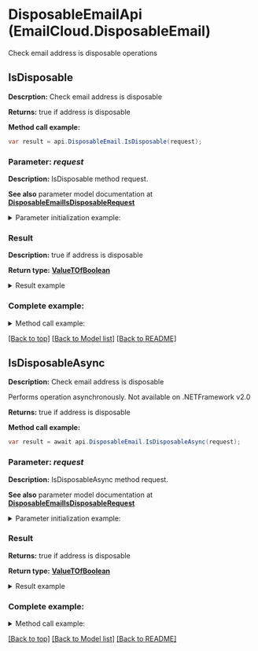 # DisposableEmailApi (EmailCloud.DisposableEmail)

Check email address is disposable operations

<a name="IsDisposable"></a>
## IsDisposable
**Descrption:** Check email address is disposable             


**Returns:** true if address is disposable

**Method call example:**
```csharp
var result = api.DisposableEmail.IsDisposable(request);
```

### Parameter: *request*

**Description:** IsDisposable method request.

**See also** parameter model documentation at [**DisposableEmailIsDisposableRequest**](DisposableEmailIsDisposableRequest.md)

<details>
    <summary>Parameter initialization example:</summary>

```csharp
var request = new DisposableEmailIsDisposableRequest
{ 
    Address = "example@mailcatch.com"
};
```

</details>

### Result

**Description:** true if address is disposable

**Return type:** [**ValueTOfBoolean**](ValueTOfBoolean.md)

<details>
    <summary>Result example</summary>

```csharp
result = ;
```

</details>

### Complete example:

<details>
    <summary>Method call example:</summary>

```csharp
var api = new EmailCloud(appKey, appSid);

// Prepare parameters:
var request = new DisposableEmailIsDisposableRequest
{ 
    Address = "example@mailcatch.com"
};

// Call method:
var result = api.DisposableEmail.IsDisposable(request);

// Result example:
result = ;
```

</details>

[[Back to top]](#) [[Back to Model list]](Models.md) [[Back to README]](README.md)

<a name="IsDisposableAsync"></a>
## IsDisposableAsync

**Description:** Check email address is disposable             

Performs operation asynchronously. Not available on .NETFramework v2.0


**Returns:** true if address is disposable

**Method call example:**
```csharp
var result = await api.DisposableEmail.IsDisposableAsync(request);
```

### Parameter: *request*

**Description:** IsDisposableAsync method request.

**See also** parameter model documentation at [**DisposableEmailIsDisposableRequest**](DisposableEmailIsDisposableRequest.md)

<details>
    <summary>Parameter initialization example:</summary>

```csharp
var request = new DisposableEmailIsDisposableRequest
{ 
    Address = "example@mailcatch.com"
};
```

</details>

### Result

**Returns:** true if address is disposable

**Return type:** [**ValueTOfBoolean**](ValueTOfBoolean.md)

<details>
    <summary>Result example</summary>

```csharp
result = ;
```

</details>

### Complete example:

<details>
    <summary>Method call example:</summary>

```csharp
var api = new EmailCloud(appKey, appSid);

// Prepare parameters:
var request = new DisposableEmailIsDisposableRequest
{ 
    Address = "example@mailcatch.com"
};

// Call method:
var result = await api.DisposableEmail.IsDisposableAsync(request);

// Result example:
result = ;
```

</details>

[[Back to top]](#) [[Back to Model list]](Models.md) [[Back to README]](README.md)
